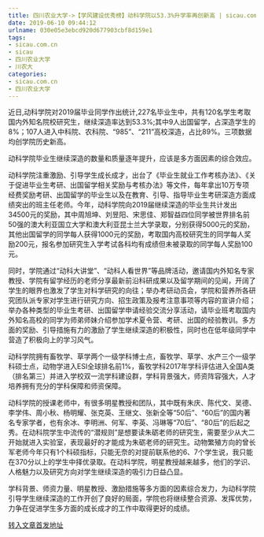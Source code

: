 ```yaml
---
title: 四川农业大学->【学风建设优秀榜】动科学院以53.3%升学率再创新高 | sicau.com.cn
date: 2019-06-10 09:44:12
urlname: 030e05e3ebcd920d677903cbf8d159e1
tags: 
- sicau.com.cn
- sicau
- 四川农业大学
- 川农大
categories:
- sicau.com.cn
- 四川农业大学
---
```



近日,动科学院对2019届毕业同学作出统计,227名毕业生中，共有120名学生考取国内外知名院校研究生，继续深造率达到53.3%;其中9人出国留学，占深造学生的8%；107人进入中科院、农科院、“985”、“211”高校深造，占比89%。三项数据均创学院历史新高。

动科学院毕业生继续深造的数量和质量逐年提升，应该是多方面因素的综合效应。

动科学院注重激励、引导学生成长成才，出台了《毕业生就业工作考核办法》、《关于促进毕业生考研、出国留学相关奖励与考核办法》等文件，每年拿出10万专项经费奖励考研、出国留学的毕业生以及在教育、引导、指导毕业生考研深造方面成绩突出的班主任老师。今年，动科学院向2019届继续深造的毕业生共计发出34500元的奖励，其中周旭坤、刘昱阳、宋思佳、郑智益四位同学被世界排名前50强的澳大利亚国立大学和澳大利亚昆士兰大学录取，分别获得5000元的奖励，其他出国留学的同学每人获得1000元的奖励，考取国内高校研究生的同学每人奖励200元，报名参加研究生入学考试各科均有成绩但未被录取的同学每人奖励100元。

同时，学院通过“动科大讲堂”、“动科人看世界”等品牌活动，邀请国内外知名专家教授、学院有留学经历的老师分享最新前沿科研成果以及留学期间的见闻，开阔了学生的眼界也激发了学生对科学研究的向往；举办考研动员会，学院和营养所各研究团队派专家对学生进行研究方向、招生政策及报考注意事项等内容的宣讲介绍；举办各种类型的毕业生考研、出国留学申请经验交流分享活动，请毕业班考取国内外知名高校的同学为师弟师妹介绍参加学术夏令营、考研、出国的经验教训。多方面的奖励、引导措施有力的激励了学生继续深造的积极性，同时也在低年级同学中营造了积极向上的学习风气。

动科学院拥有畜牧学、草学两个一级学科博士点，畜牧学、草学、水产三个一级学科硕士点，动物学进入ESI全球排名前1%，畜牧学科2017年学科评估进入全国A类（排名第三）并进入学校双一流学科建设群，学科背景强大，师资阵容强大，人才培养拥有充分的学科保障和师资保障。

动科学院的授课老师中，有很多明星教授和团队，其中既有朱庆、陈代文、吴德、李学伟、周小秋、杨明耀、张克英、王继文、张新全等“50后”、“60后”的国内著名专家学者，也有余冰、李明洲、何军、李英、冯琳等“70后”、“80后”的后起之秀。在动科院学生中流传的“潜规则”是想要读朱砺老师的研究生，需要至少从大二开始就进入实验室，表现最好的才能成为朱砺老师的研究生。动物繁殖方向的曾长军老师今年只有1个科硕指标，只能无奈的对提前联系他的6、7个学生说，我只能在370分以上的学生中择优录取。在动科学院，明星教授越来越多，他们的学识、人格魅力以及研究方向对学生继续深造的吸引力日益凸显。

学科背景、师资力量、明星教授、激励措施等多方面的因素综合发力，为动科学院引导学生继续深造的工作开创了良好的局面，学院也将继续整合资源、发挥优势，力争在促进学生多方面的成长成才的工作中取得更好的成绩。





[转入文章首发地址](https://news.sicau.edu.cn/info/1135/51984.htm)